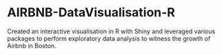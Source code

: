 # AIRBNB-DataVisualisation-R
Created an interactive visualisation in R with Shiny and leveraged various packages to perform exploratory data analysis to witness the growth of Airbnb in Boston.
